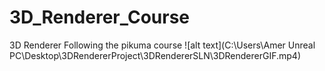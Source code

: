 # 3D_Renderer_Course
3D Renderer Following the pikuma course
![alt text](C:\Users\Amer Unreal PC\Desktop\3DRendererProject\3DRendererSLN\3DRendererGIF.mp4)